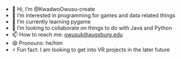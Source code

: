 - 👋 Hi, I’m @KwadwoOwusu-create
- 👀 I’m interested in programming for games and data related things
- 🌱 I’m currently learning pygame
- 💞️ I’m looking to collaborate on things to do with Java and Python
- 📫 How to reach me: owusuk@augsburg.edu
- 😄 Pronouns: he/him
- ⚡ Fun fact: I am looking to get into VR projects in the later future 

<!---
KwadwoOwusu-create/KwadwoOwusu-create is a ✨ special ✨ repository because its `README.md` (this file) appears on your GitHub profile.
You can click the Preview link to take a look at your changes.
--->
